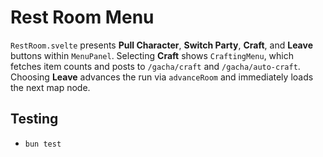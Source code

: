 # Rest Room Menu

`RestRoom.svelte` presents **Pull Character**, **Switch Party**, **Craft**, and
**Leave** buttons within `MenuPanel`. Selecting **Craft** shows `CraftingMenu`,
which fetches item counts and posts to `/gacha/craft` and `/gacha/auto-craft`.
Choosing **Leave** advances the run via `advanceRoom` and immediately loads the
next map node.

## Testing
- `bun test`

